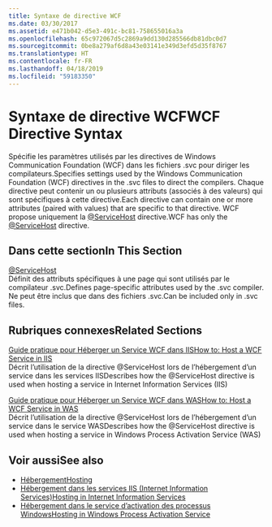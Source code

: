 ```yaml
---
title: Syntaxe de directive WCF
ms.date: 03/30/2017
ms.assetid: e471b042-d5e3-491c-bc81-758655016a3a
ms.openlocfilehash: 65c972067d5c2869a9dd130d285566db81dbc0d7
ms.sourcegitcommit: 0be8a279af6d8a43e03141e349d3efd5d35f8767
ms.translationtype: HT
ms.contentlocale: fr-FR
ms.lasthandoff: 04/18/2019
ms.locfileid: "59183350"
---
```

# <a name="wcf-directive-syntax"></a><span data-ttu-id="639db-102">Syntaxe de directive WCF</span><span class="sxs-lookup"><span data-stu-id="639db-102">WCF Directive Syntax</span></span>
<span data-ttu-id="639db-103">Spécifie les paramètres utilisés par les directives de Windows Communication Foundation (WCF) dans les fichiers .svc pour diriger les compilateurs.</span><span class="sxs-lookup"><span data-stu-id="639db-103">Specifies settings used by the Windows Communication Foundation (WCF) directives in the .svc files to direct the compilers.</span></span> <span data-ttu-id="639db-104">Chaque directive peut contenir un ou plusieurs attributs (associés à des valeurs) qui sont spécifiques à cette directive.</span><span class="sxs-lookup"><span data-stu-id="639db-104">Each directive can contain one or more attributes (paired with values) that are specific to that directive.</span></span> <span data-ttu-id="639db-105">WCF propose uniquement la [ \@ServiceHost](../../../../../docs/framework/configure-apps/file-schema/wcf-directive/servicehost.md) directive.</span><span class="sxs-lookup"><span data-stu-id="639db-105">WCF has only the [\@ServiceHost](../../../../../docs/framework/configure-apps/file-schema/wcf-directive/servicehost.md) directive.</span></span>  
  
## <a name="in-this-section"></a><span data-ttu-id="639db-106">Dans cette section</span><span class="sxs-lookup"><span data-stu-id="639db-106">In This Section</span></span>  
 [@ServiceHost](../../../../../docs/framework/configure-apps/file-schema/wcf-directive/servicehost.md)  
 <span data-ttu-id="639db-107">Définit des attributs spécifiques à une page qui sont utilisés par le compilateur .svc.</span><span class="sxs-lookup"><span data-stu-id="639db-107">Defines page-specific attributes used by the .svc compiler.</span></span> <span data-ttu-id="639db-108">Ne peut être inclus que dans des fichiers .svc.</span><span class="sxs-lookup"><span data-stu-id="639db-108">Can be included only in .svc files.</span></span>  
  
## <a name="related-sections"></a><span data-ttu-id="639db-109">Rubriques connexes</span><span class="sxs-lookup"><span data-stu-id="639db-109">Related Sections</span></span>  
 [<span data-ttu-id="639db-110">Guide pratique pour Héberger un Service WCF dans IIS</span><span class="sxs-lookup"><span data-stu-id="639db-110">How to: Host a WCF Service in IIS</span></span>](../../../../../docs/framework/wcf/feature-details/how-to-host-a-wcf-service-in-iis.md)  
 <span data-ttu-id="639db-111">Décrit l’utilisation de la directive @ServiceHost lors de l’hébergement d’un service dans les services IIS</span><span class="sxs-lookup"><span data-stu-id="639db-111">Describes how the @ServiceHost directive is used when hosting a service in Internet Information Services (IIS)</span></span>  
  
 [<span data-ttu-id="639db-112">Guide pratique pour Héberger un Service WCF dans WAS</span><span class="sxs-lookup"><span data-stu-id="639db-112">How to: Host a WCF Service in WAS</span></span>](../../../../../docs/framework/wcf/feature-details/how-to-host-a-wcf-service-in-was.md)  
 <span data-ttu-id="639db-113">Décrit l’utilisation de la directive @ServiceHost lors de l’hébergement d’un service dans le service WAS</span><span class="sxs-lookup"><span data-stu-id="639db-113">Describes how the @ServiceHost directive is used when hosting a service in Windows Process Activation Service (WAS)</span></span>  
  
## <a name="see-also"></a><span data-ttu-id="639db-114">Voir aussi</span><span class="sxs-lookup"><span data-stu-id="639db-114">See also</span></span>

- [<span data-ttu-id="639db-115">Hébergement</span><span class="sxs-lookup"><span data-stu-id="639db-115">Hosting</span></span>](../../../../../docs/framework/wcf/feature-details/hosting.md)
- [<span data-ttu-id="639db-116">Hébergement dans les services IIS (Internet Information Services)</span><span class="sxs-lookup"><span data-stu-id="639db-116">Hosting in Internet Information Services</span></span>](../../../../../docs/framework/wcf/feature-details/hosting-in-internet-information-services.md)
- [<span data-ttu-id="639db-117">Hébergement dans le service d’activation des processus Windows</span><span class="sxs-lookup"><span data-stu-id="639db-117">Hosting in Windows Process Activation Service</span></span>](../../../../../docs/framework/wcf/feature-details/hosting-in-windows-process-activation-service.md)
